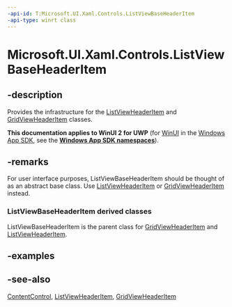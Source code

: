 ```yaml
---
-api-id: T:Microsoft.UI.Xaml.Controls.ListViewBaseHeaderItem
-api-type: winrt class
---
```


<!-- Class syntax.
public class ListViewBaseHeaderItem : Windows.UI.Xaml.Controls.ContentControl, Windows.UI.Xaml.Controls.IListViewBaseHeaderItem
-->

# Microsoft.UI.Xaml.Controls.ListViewBaseHeaderItem

## -description
Provides the infrastructure for the [ListViewHeaderItem](listviewheaderitem.md) and [GridViewHeaderItem](gridviewheaderitem.md) classes.

**This documentation applies to WinUI 2 for UWP** (for [WinUI](/windows/apps/winui/winui3/) in the [Windows App SDK](/windows/apps/windows-app-sdk/), see the **[Windows App SDK namespaces](/windows/windows-app-sdk/api/winrt/)**).

## -remarks
For user interface purposes, ListViewBaseHeaderItem should be thought of as an abstract base class. Use [ListViewHeaderItem](listviewheaderitem.md) or [GridViewHeaderItem](gridviewheaderitem.md) instead.

### **ListViewBaseHeaderItem** derived classes

ListViewBaseHeaderItem is the parent class for [GridViewHeaderItem](gridviewheaderitem.md) and [ListViewHeaderItem](listviewheaderitem.md).

## -examples

## -see-also
[ContentControl](contentcontrol.md), [ListViewHeaderItem](listviewheaderitem.md), [GridViewHeaderItem](gridviewheaderitem.md)

